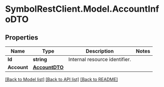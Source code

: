 # SymbolRestClient.Model.AccountInfoDTO

## Properties

Name | Type | Description | Notes
------------ | ------------- | ------------- | -------------
**Id** | **string** | Internal resource identifier. | 
**Account** | [**AccountDTO**](AccountDTO.md) |  | 

[[Back to Model list]](../README.md#documentation-for-models) [[Back to API list]](../README.md#documentation-for-api-endpoints) [[Back to README]](../README.md)

